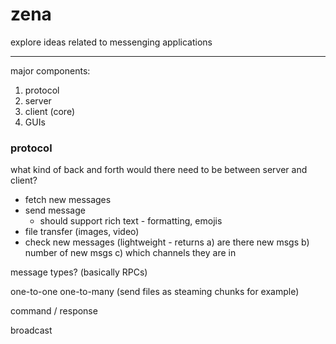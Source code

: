 # zena
explore ideas related to messenging applications

----

major components:
1. protocol
2. server
3. client (core)
4. GUIs

### protocol

what kind of back and forth would there need to be between server and client?

- fetch new messages
- send message
  - should support rich text - formatting, emojis
- file transfer (images, video)
- check new messages (lightweight - returns a) are there new msgs b) number of new msgs c) which channels they are in

message types? (basically RPCs)

one-to-one
one-to-many (send files as steaming chunks for example)

command / response 

broadcast
